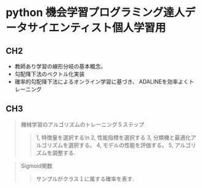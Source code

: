 # python 機会学習プログラミング達人データサイエンティスト個人学習用

## CH2
- 教師あり学習の線形分岐の基本概念。
- 勾配降下法のベクトル化実装
- 確率的勾配降下法によるオンライン学習に基づき、 ADALINEを効率よくトレーニング

## CH3
> 機械学習のアルゴリズムのトレーニング５ステップ
>> 1, 特徴量を選択する\n
>> 2, 性能指標を選択する
>> 3, 分類機と最適化アルゴリズムを選択する。
>> 4, モデルの性能を評価する。
>> 5, アルゴリズムを調整する.

> Sigmoid関数
>> サンプルがクラス１に属する確率を表す.
